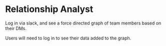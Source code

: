 # Relationship Analyst

Log in via slack, and see a force directed graph of team members based on their DMs. 

Users will need to log in to see their data added to the graph.